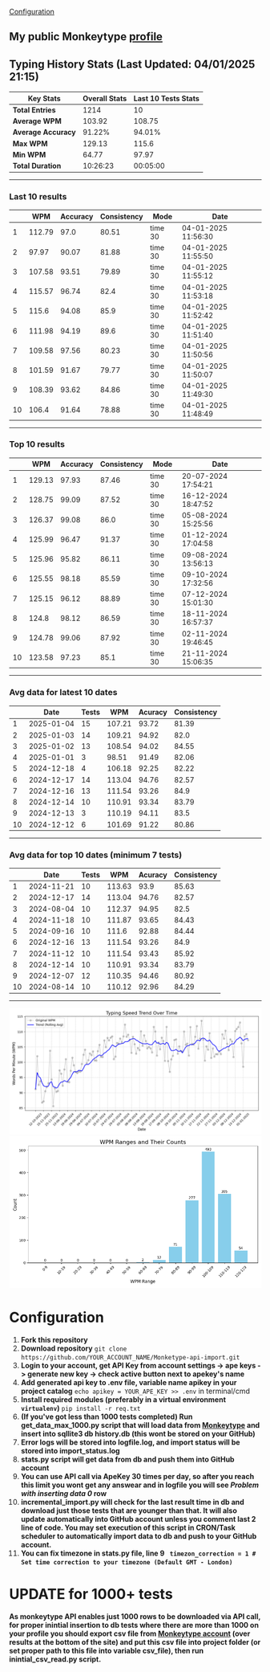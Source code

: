 
[Configuration](#configuration)
## My public Monkeytype [profile](https://monkeytype.com/profile/zp14)


        
## Typing History Stats (Last Updated: 04/01/2025 21:15)

| **Key Stats**               | **Overall Stats**       | **Last 10 Tests Stats**  |
|--------------------------|-------------------------|--------------------------|
| **Total Entries**        | 1214           | 10                       |
| **Average WPM**          | 103.92           | 108.75    |
| **Average Accuracy**     | 91.22%          | 94.01%   |
| **Max WPM**              | 129.13               | 115.6        |
| **Min WPM**              | 64.77               | 97.97                        |
| **Total Duration**       | 10:26:23        | 00:05:00                        |


---

### Last 10 results

| | WPM | Accuracy | Consistency | Mode | Date |
| --- | --- | -------- | ----------- | ---- | --------- |
| 1 | 112.79 | 97.0 | 80.51 | time 30 | 04-01-2025 11:56:30 |
| 2 | 97.97 | 90.07 | 81.88 | time 30 | 04-01-2025 11:55:50 |
| 3 | 107.58 | 93.51 | 79.89 | time 30 | 04-01-2025 11:55:12 |
| 4 | 115.57 | 96.74 | 82.4 | time 30 | 04-01-2025 11:53:18 |
| 5 | 115.6 | 94.08 | 85.9 | time 30 | 04-01-2025 11:52:42 |
| 6 | 111.98 | 94.19 | 89.6 | time 30 | 04-01-2025 11:51:40 |
| 7 | 109.58 | 97.56 | 80.23 | time 30 | 04-01-2025 11:50:56 |
| 8 | 101.59 | 91.67 | 79.77 | time 30 | 04-01-2025 11:50:07 |
| 9 | 108.39 | 93.62 | 84.86 | time 30 | 04-01-2025 11:49:30 |
| 10 | 106.4 | 91.64 | 78.88 | time 30 | 04-01-2025 11:48:49 |


 --- 

### Top 10 results

| | WPM | Accuracy | Consistency | Mode | Date |
| --- | --- | -------- | ----------- | ---- | --------- |
| 1 | 129.13 | 97.93 | 87.46 | time 30 | 20-07-2024 17:54:21 |
| 2 | 128.75 | 99.09 | 87.52 | time 30 | 16-12-2024 18:47:52 |
| 3 | 126.37 | 99.08 | 86.0 | time 30 | 05-08-2024 15:25:56 |
| 4 | 125.99 | 96.47 | 91.37 | time 30 | 01-12-2024 17:04:58 |
| 5 | 125.96 | 95.82 | 86.11 | time 30 | 09-08-2024 13:56:13 |
| 6 | 125.55 | 98.18 | 85.59 | time 30 | 09-10-2024 17:32:56 |
| 7 | 125.15 | 96.12 | 88.89 | time 30 | 07-12-2024 15:01:30 |
| 8 | 124.8 | 98.12 | 86.59 | time 30 | 18-11-2024 16:57:37 |
| 9 | 124.78 | 99.06 | 87.92 | time 30 | 02-11-2024 19:46:45 |
| 10 | 123.58 | 97.23 | 85.1 | time 30 | 21-11-2024 15:06:35 |


 --- 

### Avg data for latest 10 dates

| | Date | Tests | WPM | Acuracy | Consistency |
| --- | --- | -------- | ----------- | ---- | --------- |
| 1 | 2025-01-04 | 15 | 107.21 | 93.72 | 81.39 |
| 2 | 2025-01-03 | 14 | 109.21 | 94.92 | 82.0 |
| 3 | 2025-01-02 | 13 | 108.54 | 94.02 | 84.55 |
| 4 | 2025-01-01 | 3 | 98.51 | 91.49 | 82.06 |
| 5 | 2024-12-18 | 4 | 106.18 | 92.25 | 82.22 |
| 6 | 2024-12-17 | 14 | 113.04 | 94.76 | 82.57 |
| 7 | 2024-12-16 | 13 | 111.54 | 93.26 | 84.9 |
| 8 | 2024-12-14 | 10 | 110.91 | 93.34 | 83.79 |
| 9 | 2024-12-13 | 3 | 110.19 | 94.11 | 83.5 |
| 10 | 2024-12-12 | 6 | 101.69 | 91.22 | 80.86 |


 --- 

### Avg data for top 10 dates (minimum 7 tests)

| | Date | Tests | WPM | Acuracy | Consistency |
| --- | --- | -------- | ----------- | ---- | --------- |
| 1 | 2024-11-21 | 10 | 113.63 | 93.9 | 85.63 |
| 2 | 2024-12-17 | 14 | 113.04 | 94.76 | 82.57 |
| 3 | 2024-08-04 | 10 | 112.37 | 94.95 | 82.5 |
| 4 | 2024-11-18 | 10 | 111.87 | 93.65 | 84.43 |
| 5 | 2024-09-16 | 10 | 111.6 | 92.88 | 84.44 |
| 6 | 2024-12-16 | 13 | 111.54 | 93.26 | 84.9 |
| 7 | 2024-11-12 | 10 | 111.54 | 93.43 | 85.92 |
| 8 | 2024-12-14 | 10 | 110.91 | 93.34 | 83.79 |
| 9 | 2024-12-07 | 12 | 110.35 | 94.46 | 80.92 |
| 10 | 2024-08-14 | 10 | 110.12 | 92.96 | 84.29 |


 --- 


        
![speed trend](typing_speed_trend.png)
![counted chart](count_tests.png)
# Configuration
1. **Fork this repository** 
2. **Download repository** `git clone https://github.com/YOUR_ACCOUNT_NAME/Monketype-api-import.git`
3. **Login to your account, get API Key from account settings -> ape keys -> generate new key -> check active button next to apekey's name**
4. **Add generated api key to .env file, variable name apikey in your project catalog**  `echo apikey = YOUR_APE_KEY >> .env` in terminal/cmd
5. **Install required modules (preferably in a virtual environment `virtualenv`)** `pip install -r req.txt`
6. **(If you've got less than 1000 tests completed) Run get_data_max_1000.py script that will load data from [Monkeytype](https://monkeytype.com/) and insert into sqllite3 db history.db (this wont be stored on your GitHub)**
7. **Error logs will be stored into logfile.log, and import status will be stored into import_status.log**
8. **stats.py script will get data from db and push them into GitHub account**
9. **You can use API call via ApeKey 30 times per day, so after you reach this limit you wont get any answear and in logfile you will see *Problem with inserting data 0* row**
10. **incremental_import.py will check for the last result time in db and download just those tests that are younger than that. It will also update automatically into GitHub account unless you comment last 2 line of code. You may set execution of this script in CRON/Task scheduler to automatically import data to db and push to your GitHub account.**
11. **You can fix timezone in stats.py file, line 9 ` timezon_correction = 1 # Set time correction to your timezone (Default GMT - London)`**
# UPDATE for 1000+ tests
    
**As monkeytype API enables just 1000 rows to be downloaded via API call, for proper inintial insertion to db tests where there are more than 1000 on your profile
you should export csv file from [Monkeytype account](https://monkeytype.com/account) (over results at the bottom of the site)
and put this csv file into project folder (or set proper path to this file into variable csv_file), then run inintial_csv_read.py script.**
    